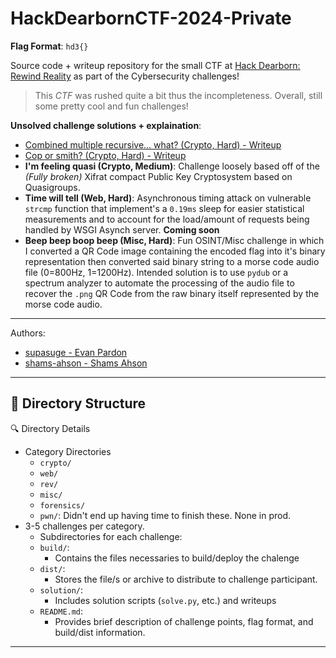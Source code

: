 # HackDearbornCTF-2024-Private

**Flag Format**: `hd3{}`

Source code + writeup repository for the small CTF at [Hack Dearborn: Rewind Reality](https://www.hackdearborn.org/) as part of the Cybersecurity challenges! 

> This *CTF* was rushed quite a bit thus the incompleteness. Overall, still some pretty cool and fun challenges!

**Unsolved challenge solutions + explaination**:
- [Combined multiple recursive... what? (Crypto, Hard) - Writeup](https://github.com/supasuge/HackDearbornCTF-Rewind-Reality/blob/main/crypto/combined-multiple-recursive...what/solution/WRITEUP.md)
- [Cop or smith? (Crypto, Hard) - Writeup](https://github.com/supasuge/HackDearbornCTF-Rewind-Reality/blob/main/crypto/cop-or-smith/solution/README.md)
- **I'm feeling quasi (Crypto, Medium)**: Challenge loosely based off of the *(Fully broken)* Xifrat compact Public Key Cryptosystem based on Quasigroups.
- **Time will tell (Web, Hard)**: Asynchronous timing attack on vulnerable `strcmp` function that implement's a `0.19ms` sleep for easier statistical measurements and to account for the load/amount of requests being handled by WSGI Asynch server. **Coming soon**
- **Beep beep boop beep (Misc, Hard)**: Fun OSINT/Misc challenge in which I converted a QR Code image containing the encoded flag into it's binary representation then converted said binary string to a morse code audio file (0=800Hz, 1=1200Hz). Intended solution is to use `pydub` or a spectrum analyzer to automate the processing of the audio file to recover the `.png` QR Code from the raw binary itself represented by the morse code audio.

***

Authors:

- [supasuge - Evan Pardon](https://github.com/supasuge)
- [shams-ahson - Shams Ahson](https://github.com/shams-ahson)

---

## 📂 Directory Structure

🔍 Directory Details
- Category Directories
  - `crypto/`
  - `web/`
  - `rev/`
  - `misc/`
  - `forensics/`
  - `pwn/`: Didn't end up having time to finish these. None in prod.
- 3-5 challenges per category.
  - Subdirectories for each challenge:
  - `build/`: 
    - Contains the files necessaries to build/deploy the chalenge
  - `dist/`:
    - Stores the file/s or archive to distribute to challenge participant.
  - `solution/`:
    - Includes solution scripts (`solve.py`, etc.) and writeups 
  - `README.md`:
    - Provides brief description of challenge points, flag format, and build/dist information.

---
